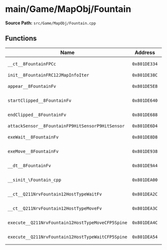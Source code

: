 # main/Game/MapObj/Fountain

**Source Path:** `src/Game/MapObj/Fountain.cpp`

## Functions

| Name | Address | Match % |
|------|---------|---------|
| `__ct__8FountainFPCc` | `0x801DE334` | :white_check_mark: (100.0%) |
| `init__8FountainFRC12JMapInfoIter` | `0x801DE38C` | :x: (0.0%) |
| `appear__8FountainFv` | `0x801DE5E8` | :white_check_mark: (100.0%) |
| `startClipped__8FountainFv` | `0x801DE640` | :white_check_mark: (100.0%) |
| `endClipped__8FountainFv` | `0x801DE688` | :white_check_mark: (100.0%) |
| `attackSensor__8FountainFP9HitSensorP9HitSensor` | `0x801DE6D4` | :x: (0.0%) |
| `exeWait__8FountainFv` | `0x801DE8D8` | :white_check_mark: (100.0%) |
| `exeMove__8FountainFv` | `0x801DE938` | :white_check_mark: (100.0%) |
| `__dt__8FountainFv` | `0x801DE9A4` | :x: (95.7%) |
| `__sinit_\Fountain_cpp` | `0x801DEA00` | :white_check_mark: (100.0%) |
| `__ct__Q211NrvFountain12HostTypeWaitFv` | `0x801DEA2C` | :white_check_mark: (100.0%) |
| `__ct__Q211NrvFountain12HostTypeMoveFv` | `0x801DEA3C` | :white_check_mark: (100.0%) |
| `execute__Q211NrvFountain12HostTypeMoveCFP5Spine` | `0x801DEA4C` | :white_check_mark: (100.0%) |
| `execute__Q211NrvFountain12HostTypeWaitCFP5Spine` | `0x801DEA54` | :white_check_mark: (100.0%) |